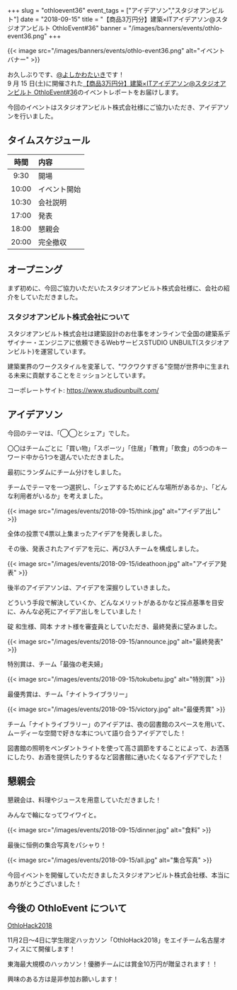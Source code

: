 +++
slug = "othloevent36"
event_tags = ["アイデアソン","スタジオアンビルト"]
date = "2018-09-15"
title = "【商品3万円分】建築×ITアイデアソン@スタジオアンビルト OthloEvent#36"
banner = "/images/banners/events/othlo-event36.png"
+++

{{< image src="/images/banners/events/othlo-event36.png" alt="イベントバナー" >}}

お久しぶりです、[@よしかわたいき](https://twitter.com/yoshikawataiki)です！  
9 月 15 日(土)に開催された[【商品3万円分】建築×ITアイデアソン@スタジオアンビルト OthloEvent#36](https://othlotech.connpass.com/event/97104/)のイベントレポートをお届けします。

今回のイベントはスタジオアンビルト株式会社様にご協力いただき、アイデアソンを行いました。

## タイムスケジュール

| 時間  | 内容                             |
| :---: | :------------------------------- |
|  9:30 | 開場                             |
| 10:00 | イベント開始                     |
| 10:30 | 会社説明                        |
| 17:00 | 発表                            |
| 18:00 | 懇親会                           |
| 20:00 | 完全撤収                          |

## オープニング

まず初めに、今回ご協力いただいたスタジオアンビルト株式会社様に、会社の紹介をしていただきました。

### スタジオアンビルト株式会社について

スタジオアンビルト株式会社は建築設計のお仕事をオンラインで全国の建築系デザイナー・エンジニアに依頼できるWebサービスSTUDIO UNBUILT(スタジオアンビルト)を運営しています。

建築業界のワークスタイルを変革して、"ワクワクすぎる"空間が世界中に生まれる未来に貢献することをミッションとしています。

コーポレートサイト: https://www.studiounbuilt.com/

## アイデアソン

今回のテーマは、「◯◯とシェア」でした。

〇〇はチームごとに「買い物」「スポーツ」「住居」「教育」「飲食」の5つのキーワード中から1つを選んでいただきました。

最初にランダムにチーム分けをしました。

チームでテーマを一つ選択し、「シェアするためにどんな場所があるか」、「どんな利用者がいるか」を考えました。

{{< image src="/images/events/2018-09-15/think.jpg" alt="アイデア出し" >}}

全体の投票で4票以上集まったアイデアを発表しました。

その後、発表されたアイデアを元に、再び3人チームを構成しました。

{{< image src="/images/events/2018-09-15/ideathoon.jpg" alt="アイデア発表" >}}

後半のアイデアソンは、アイデアを深掘りしていきました。

どういう手段で解決していくか、どんなメリットがあるかなど採点基準を目安に、みんな必死にアイデア出しをしていました！

碇 和生様、岡本 ナオト様を審査員としていただき、最終発表に望みました。

{{< image src="/images/events/2018-09-15/announce.jpg" alt="最終発表" >}}

特別賞は、チーム「最強の老夫婦」

{{< image src="/images/events/2018-09-15/tokubetu.jpg" alt="特別賞" >}}

最優秀賞は、チーム「ナイトライブラリー」

{{< image src="/images/events/2018-09-15/victory.jpg" alt="最優秀賞" >}}

チーム「ナイトライブラリー」のアイデアは、夜の図書館のスペースを用いて、ムーディーな空間で好きな本について語り合うアイデアでした！

図書館の照明をペンダントライトを使って高さ調節をすることによって、お洒落にしたり、お酒を提供したりするなど図書館に通いたくなるアイデアでした！

## 懇親会

懇親会は、料理やジュースを用意していただきました！

みんなで輪になってワイワイと。

{{< image src="/images/events/2018-09-15/dinner.jpg" alt="食料" >}}

最後に恒例の集合写真をパシャり！

{{< image src="/images/events/2018-09-15/all.jpg" alt="集合写真" >}}

今回イベントを開催していただきましたスタジオアンビルト株式会社様、本当にありがとうございました！

## 今後の OthloEvent について

[OthloHack2018](https://othlotech.connpass.com/event/99072/)

11月2日〜4日に学生限定ハッカソン「OthloHack2018」をエイチーム名古屋オフィスにて開催します！

東海最大規模のハッカソン！優勝チームには賞金10万円が贈呈されます！！

興味のある方は是非参加お願いします！
